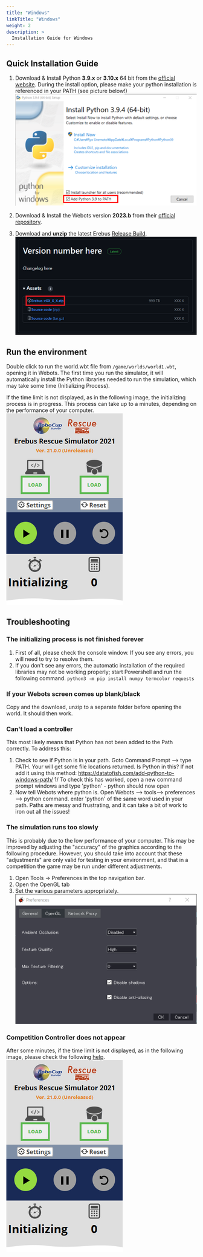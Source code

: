```yaml
---
title: "Windows"
linkTitle: "Windows"
weight: 2
description: >
  Installation Guide for Windows
---
```


## Quick Installation Guide
1. Download & Install Python **3.9.x** or **3.10.x** 64 bit from the [official website](https://www.python.org/downloads/windows/). During the install option, please make your python installation is referenced in your PATH (see picture below!)
![](python-path.png)

1. Download & Install the Webots version **2023.b** from their [official repository](https://github.com/cyberbotics/webots/releases/download/R2023b/webots-R2023b_setup.exe).

1. Download and **unzip** the latest Erebus [Release Build](https://github.com/robocup-junior/erebus/releases).
![](download_erebus.png)


## Run the environment
Double click to run the world.wbt file from `/game/worlds/world1.wbt`, opening it in Webots.
The first time you run the simulator, it will automatically install the Python libraries needed to run the simulation, which may take some time (Initializing Process).

If the time limit is not displayed, as in the following image, the initializing process is in progress. This process can take up to a minutes, depending on the performance of your computer.  
![](initializing.png)


## Troubleshooting
### The initializing process is not finished forever
1. First of all, please check the console window. If you see any errors, you will need to try to resolve them.
2. If you don't see any errors, the automatic installation of the required libraries may not be working properly; start Powershell and run the following command.
  `python3 -m pip install numpy termcolor requests`

### If your Webots screen comes up blank/black
Copy and the download, unzip to a separate folder before opening the world. It should then work.

### Can't load a controller
This most likely means that Python has not been added to the Path correctly. To address this:

1. Check to see if Python is in your path. Goto Command Prompt --> type PATH. Your will get some file locations returned. Is Python in this? If not add it using this method: https://datatofish.com/add-python-to-windows-path/
1/ To check this has worked, open a new command prompt windows and type 'python' - python should now open
1. Now tell Webots where python is. Open Webots --> tools--> preferences --> python command. enter 'python' of the same word used in your path.
Paths are messy and frustrating, and it can take a bit of work to iron out all the issues!

### The simulation runs too slowly
This is probably due to the low performance of your computer. This may be improved by adjusting the "accuracy" of the graphics according to the following procedure. However, you should take into account that these "adjustments" are only valid for testing in your environment, and that in a competition the game may be run under different adjustments.
1. Open Tools -> Preferences in the top navigation bar.
2. Open the OpenGL tab
3. Set the various parameters appropriately.
![](opengl.png)

### Competition Controller does not appear
After some minutes, if the time limit is not displayed, as in the following image, please check the following [help](/docs/tutorials/getting-started/#competition-controller-does-not-appear).
![](initializing.png)
